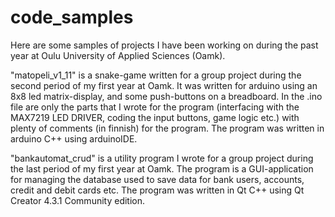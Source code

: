 # code_samples
Here are some samples of projects I have been working on during the past year at Oulu University of Applied Sciences (Oamk). 

"matopeli_v1_11" is a snake-game written for a group project during the second period of my first year at Oamk. It was written for arduino using an 8x8 led matrix-display, 
and some push-buttons on a breadboard. In the .ino file are only the parts that I wrote for the program (interfacing with the MAX7219 LED DRIVER, 
coding the input buttons, game logic etc.) with plenty of comments (in finnish) for the program. The program was written in arduino C++ using arduinoIDE.

"bankautomat_crud" is a utility program I wrote for a group project during the last period of my first year at Oamk. The program is a GUI-application for managing the database 
used to save data for bank users, accounts, credit and debit cards etc. The program was written in Qt C++ using Qt Creator 4.3.1 Community edition.
